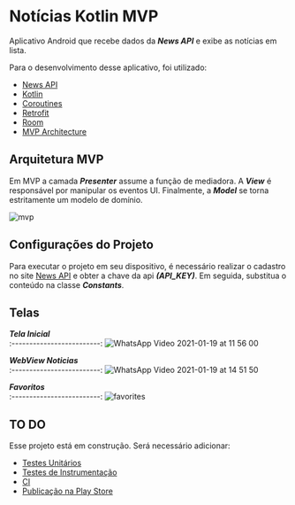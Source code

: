 # Notícias Kotlin MVP

Aplicativo Android que recebe dados da ***News API*** e exibe as notícias em lista.

Para o desenvolvimento desse aplicativo, foi utilizado:
+ [News API](https://newsapi.org)
+ [Kotlin](https://kotlinlang.org)
+ [Coroutines](https://developer.android.com/kotlin/coroutines?gclid=CjwKCAiAo5qABhBdEiwAOtGmbvyr0ukd-jlKwfu5vfgBcU1I0YcPDpfNwO8D2GWWAvE2FWGMrgigoRoCLAsQAvD_BwE&gclsrc=aw.ds)
+ [Retrofit](https://square.github.io/retrofit/)
+ [Room](https://developer.android.com/training/data-storage/room)
+ [MVP Architecture](https://pt.wikipedia.org/wiki/Model-view-presenter)

## Arquitetura MVP

Em MVP a camada ***Presenter*** assume a função de mediadora. A ***View*** é responsável por manipular os eventos UI. Finalmente, a ***Model*** se torna estritamente um modelo de domínio.

![mvp](https://user-images.githubusercontent.com/45218570/105050872-fb982a80-5a4c-11eb-8afd-66e2e723686e.png)



## Configurações do Projeto

Para executar o projeto em seu dispositivo, é necessário realizar o cadastro no site [News API](https://newsapi.org) e obter a chave da api ***(API_KEY)***.
Em seguida, substitua o conteúdo na classe ***Constants***.


## Telas


***Tela Inicial***           
:-------------------------:
![WhatsApp Video 2021-01-19 at 11 56 00](https://user-images.githubusercontent.com/45218570/105073113-62294280-5a65-11eb-9523-5406da069586.gif)



  ***WebView Noticias***          
  :-------------------------:
  ![WhatsApp Video 2021-01-19 at 14 51 50](https://user-images.githubusercontent.com/45218570/105074266-e4663680-5a66-11eb-931b-945f12dca925.gif)
  
  


  ***Favoritos***        
  :-------------------------:
  ![favorites](https://user-images.githubusercontent.com/45218570/105074715-7c642000-5a67-11eb-9324-d7c3cfc9ce58.gif)
  
  

## TO DO

Esse projeto está em construção. Será necessário adicionar:

+ [Testes Unitários](https://www.androidpro.com.br/blog/desenvolvimento-android/criando-testes-para-seu-aplicativo-android/)
+ [Testes de Instrumentação](https://www.androidpro.com.br/blog/desenvolvimento-android/criando-testes-para-seu-aplicativo-android/)
+ [CI](https://medium.com/android-dev-br/configurando-ci-cd-com-github-actions-e-firebase-app-distribution-para-projetos-android-8df02096610b)
+ [Publicação na Play Store](https://medium.com/android-dev-br/configurando-ci-cd-com-github-actions-e-firebase-app-distribution-para-projetos-android-8df02096610b)

